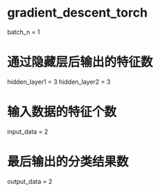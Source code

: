 # gradient_descent_torch



batch_n = 1
# 通过隐藏层后输出的特征数
hidden_layer1 = 3
hidden_layer2 = 3
# 输入数据的特征个数
input_data = 2
# 最后输出的分类结果数
output_data = 2


